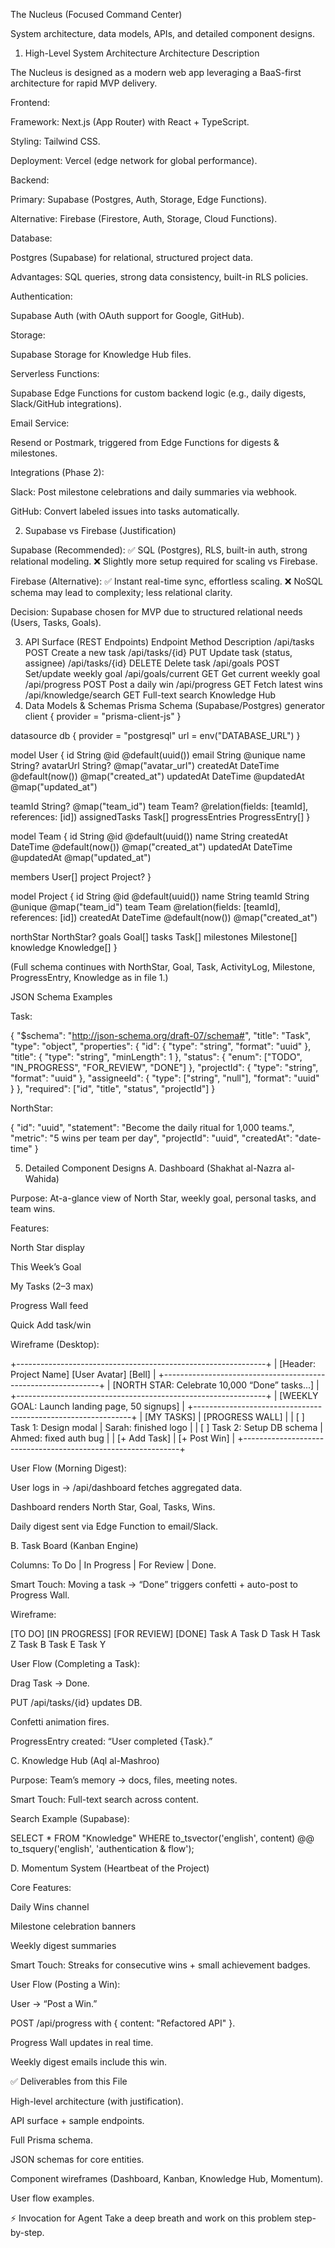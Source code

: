 The Nucleus (Focused Command Center)

System architecture, data models, APIs, and detailed component designs.

1. High-Level System Architecture
Architecture Description

The Nucleus is designed as a modern web app leveraging a BaaS-first architecture for rapid MVP delivery.

Frontend:

Framework: Next.js (App Router) with React + TypeScript.

Styling: Tailwind CSS.

Deployment: Vercel (edge network for global performance).

Backend:

Primary: Supabase (Postgres, Auth, Storage, Edge Functions).

Alternative: Firebase (Firestore, Auth, Storage, Cloud Functions).

Database:

Postgres (Supabase) for relational, structured project data.

Advantages: SQL queries, strong data consistency, built-in RLS policies.

Authentication:

Supabase Auth (with OAuth support for Google, GitHub).

Storage:

Supabase Storage for Knowledge Hub files.

Serverless Functions:

Supabase Edge Functions for custom backend logic (e.g., daily digests, Slack/GitHub integrations).

Email Service:

Resend or Postmark, triggered from Edge Functions for digests & milestones.

Integrations (Phase 2):

Slack: Post milestone celebrations and daily summaries via webhook.

GitHub: Convert labeled issues into tasks automatically.

2. Supabase vs Firebase (Justification)

Supabase (Recommended):
✅ SQL (Postgres), RLS, built-in auth, strong relational modeling.
❌ Slightly more setup required for scaling vs Firebase.

Firebase (Alternative):
✅ Instant real-time sync, effortless scaling.
❌ NoSQL schema may lead to complexity; less relational clarity.

Decision: Supabase chosen for MVP due to structured relational needs (Users, Tasks, Goals).

3. API Surface (REST Endpoints)
Endpoint	Method	Description
/api/tasks	POST	Create a new task
/api/tasks/{id}	PUT	Update task (status, assignee)
/api/tasks/{id}	DELETE	Delete task
/api/goals	POST	Set/update weekly goal
/api/goals/current	GET	Get current weekly goal
/api/progress	POST	Post a daily win
/api/progress	GET	Fetch latest wins
/api/knowledge/search	GET	Full-text search Knowledge Hub
4. Data Models & Schemas
Prisma Schema (Supabase/Postgres)
generator client {
  provider = "prisma-client-js"
}

datasource db {
  provider = "postgresql"
  url      = env("DATABASE_URL")
}

model User {
  id            String    @id @default(uuid())
  email         String    @unique
  name          String?
  avatarUrl     String?   @map("avatar_url")
  createdAt     DateTime  @default(now()) @map("created_at")
  updatedAt     DateTime  @updatedAt @map("updated_at")

  teamId        String?   @map("team_id")
  team          Team?     @relation(fields: [teamId], references: [id])
  assignedTasks Task[]
  progressEntries ProgressEntry[]
}

model Team {
  id        String    @id @default(uuid())
  name      String
  createdAt DateTime  @default(now()) @map("created_at")
  updatedAt DateTime  @updatedAt @map("updated_at")

  members   User[]
  project   Project?
}

model Project {
  id          String      @id @default(uuid())
  name        String
  teamId      String      @unique @map("team_id")
  team        Team        @relation(fields: [teamId], references: [id])
  createdAt   DateTime    @default(now()) @map("created_at")

  northStar   NorthStar?
  goals       Goal[]
  tasks       Task[]
  milestones  Milestone[]
  knowledge   Knowledge[]
}


(Full schema continues with NorthStar, Goal, Task, ActivityLog, Milestone, ProgressEntry, Knowledge as in file 1.)

JSON Schema Examples

Task:

{
  "$schema": "http://json-schema.org/draft-07/schema#",
  "title": "Task",
  "type": "object",
  "properties": {
    "id": { "type": "string", "format": "uuid" },
    "title": { "type": "string", "minLength": 1 },
    "status": { "enum": ["TODO", "IN_PROGRESS", "FOR_REVIEW", "DONE"] },
    "projectId": { "type": "string", "format": "uuid" },
    "assigneeId": { "type": ["string", "null"], "format": "uuid" }
  },
  "required": ["id", "title", "status", "projectId"]
}


NorthStar:

{
  "id": "uuid",
  "statement": "Become the daily ritual for 1,000 teams.",
  "metric": "5 wins per team per day",
  "projectId": "uuid",
  "createdAt": "date-time"
}

5. Detailed Component Designs
A. Dashboard (Shakhat al-Nazra al-Wahida)

Purpose: At-a-glance view of North Star, weekly goal, personal tasks, and team wins.

Features:

North Star display

This Week’s Goal

My Tasks (2–3 max)

Progress Wall feed

Quick Add task/win

Wireframe (Desktop):

+--------------------------------------------------------------+
| [Header: Project Name]                [User Avatar] [Bell]   |
+--------------------------------------------------------------+
| [NORTH STAR: Celebrate 10,000 “Done” tasks...]               |
+--------------------------------------------------------------+
| [WEEKLY GOAL: Launch landing page, 50 signups]               |
+--------------------------------------------------------------+
| [MY TASKS]                     | [PROGRESS WALL]             |
| [ ] Task 1: Design modal       | Sarah: finished logo        |
| [ ] Task 2: Setup DB schema    | Ahmed: fixed auth bug       |
| [+ Add Task]                   | [+ Post Win]                |
+--------------------------------------------------------------+


User Flow (Morning Digest):

User logs in → /api/dashboard fetches aggregated data.

Dashboard renders North Star, Goal, Tasks, Wins.

Daily digest sent via Edge Function to email/Slack.

B. Task Board (Kanban Engine)

Columns: To Do | In Progress | For Review | Done.

Smart Touch: Moving a task → “Done” triggers confetti + auto-post to Progress Wall.

Wireframe:

[TO DO]        [IN PROGRESS]     [FOR REVIEW]    [DONE]
Task A         Task D            Task H          Task Z
Task B         Task E                            Task Y


User Flow (Completing a Task):

Drag Task → Done.

PUT /api/tasks/{id} updates DB.

Confetti animation fires.

ProgressEntry created: “User completed {Task}.”

C. Knowledge Hub (Aql al-Mashroo)

Purpose: Team’s memory → docs, files, meeting notes.

Smart Touch: Full-text search across content.

Search Example (Supabase):

SELECT * FROM "Knowledge"
WHERE to_tsvector('english', content)
@@ to_tsquery('english', 'authentication & flow');

D. Momentum System (Heartbeat of the Project)

Core Features:

Daily Wins channel

Milestone celebration banners

Weekly digest summaries

Smart Touch: Streaks for consecutive wins + small achievement badges.

User Flow (Posting a Win):

User → “Post a Win.”

POST /api/progress with { content: "Refactored API" }.

Progress Wall updates in real time.

Weekly digest emails include this win.

✅ Deliverables from this File

High-level architecture (with justification).

API surface + sample endpoints.

Full Prisma schema.

JSON schemas for core entities.

Component wireframes (Dashboard, Kanban, Knowledge Hub, Momentum).

User flow examples.

⚡ Invocation for Agent
Take a deep breath and work on this problem step-by-step.